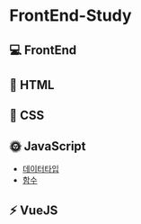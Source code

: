 
# FrontEnd-Study

## :computer: FrontEnd

## :page_facing_up: HTML

## :art: CSS

## :sun_with_face: JavaScript

* [데이터타입](https://github.com/yonghap/FrontEnd-Study/blob/main/posts/js/01.datatype.md)
* [함수](https://github.com/yonghap/FrontEnd-Study/blob/main/posts/js/02.function.md)

## :zap: VueJS  

